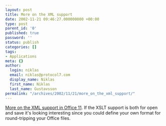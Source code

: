 ```yaml
---
layout: post
title: More on the XML support
date: 2002-11-21 09:46:27.000000000 +00:00
type: post
parent_id: '0'
published: true
password: ''
status: publish
categories: []
tags:
- Applications
meta: {}
author:
  login: niklas
  email: niklas@protocol7.com
  display_name: Niklas
  first_name: Niklas
  last_name: Gustavsson
permalink: "/archives/2002/11/21/more_on_the_xml_support/"
---
```

[More on the XML support in Office 11](http://www.infoworld.com/articles/pl/xml/02/11/18/021118plmsxml.xml). If the XSLT support is both for open and save it's looking interesting since you could define your own format for round-tripping your Office files.

